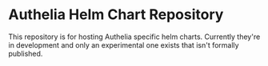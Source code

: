 # Authelia Helm Chart Repository

This repository is for hosting Authelia specific helm charts. Currently they're in development and only an experimental one exists that isn't formally published.